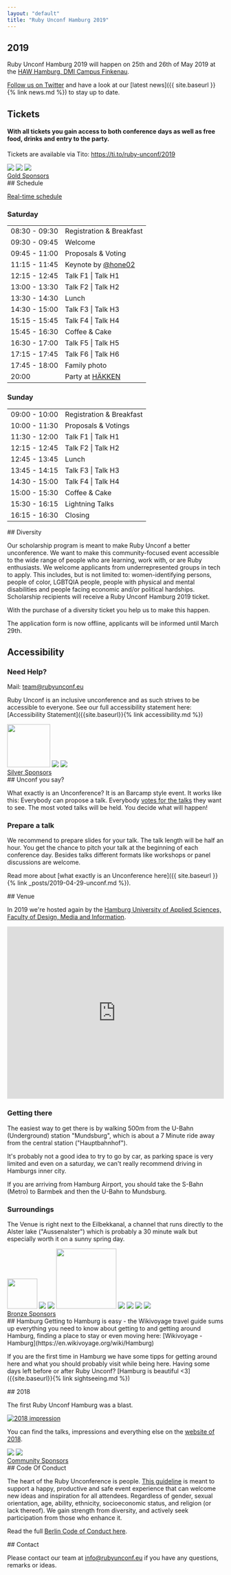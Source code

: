 ```yaml
---
layout: "default"
title: "Ruby Unconf Hamburg 2019"
---
```


<div class="content-section content-section--purplebg" markdown="1">

## 2019

Ruby Unconf Hamburg 2019 will happen on 25th and 26th of May 2019 at the [HAW Hamburg, DMI Campus Finkenau](#venue).

[Follow us on Twitter](https://twitter.com/RubyUnconfEU) and have a look at our [latest news]({{ site.baseurl }}{% link news.md %}) to stay up to date.

</div>
<div class="content-section content-section--whitebg" markdown="1">

## Tickets

#### With all tickets you gain access to both conference days as well as free food, drinks and entry to the party.

<tito-widget event="ruby-unconf/2019">
<p>Tickets are available via Tito: <a href="https://ti.to/ruby-unconf/2019">https://ti.to/ruby-unconf/2019</a></p>
</tito-widget>

</div>

<div class="content-section" markdown="1">
  <div class="sponsor__list">
    <a class="sponsor__logo" href="https://www.sumcumo.com/" target="_blank"><img src="assets/images/sponsors/sumcumo.svg"></a>
    <a class="sponsor__logo" href="https://www.xing.com/" target="_blank"><img src="assets/images/sponsors/xing.svg"></a>
    <a class="sponsor__logo" href="https://www.talent.io/?utm_source=event&utm_campaign=RubyUnConf&utm_content=talentioBlurb" target="_blank"><img src="assets/images/sponsors/talent-io.png"></a>
  </div>
  <div class="sponsor__text">
    <a href="{{ site.baseurl }}{% link sponsors.md %}#gold-sponsors">Gold Sponsors</a>
  </div>
</div>

<div class="content-section content-section--whitebg" markdown="1">
## Schedule

<a class="button button-schedule" href="https://docs.google.com/spreadsheets/d/1YLiU9QU6HH_MaRT-zh_yJf6pQfUdYk59plJUwaOWciE/edit?usp=sharing">Real-time schedule</a>

  <div class="schedules-container">
    <div class="schedule">
      <h3>Saturday</h3>
      <table>
        <tbody>
          <tr>
            <td class="schedule__time">08:30 - 09:30</td>
            <td>Registration &amp; Breakfast</td>
          </tr>
          <tr>
            <td class="schedule__time">09:30 - 09:45</td>
            <td>Welcome</td>
          </tr>
          <tr>
            <td class="schedule__time">09:45 - 11:00</td>
            <td>Proposals &amp; Voting</td>
          </tr>
          <tr>
            <td class="schedule__time">11:15 - 11:45</td>
            <td>Keynote by <a href="https://twitter.com/hone02">@hone02</a></td>
          </tr>
          <tr>
            <td class="schedule__time">12:15 - 12:45</td>
            <td>Talk F1 | Talk H1</td>
          </tr>
          <tr>
            <td class="schedule__time">13:00 - 13:30</td>
            <td>Talk F2 | Talk H2</td>
          </tr>
          <tr>
            <td class="schedule__time">13:30 - 14:30</td>
            <td>Lunch</td>
          </tr>
          <tr>
            <td class="schedule__time">14:30 - 15:00</td>
            <td>Talk F3 | Talk H3</td>
          </tr>
          <tr>
            <td class="schedule__time">15:15 - 15:45</td>
            <td>Talk F4 | Talk H4</td>
          </tr>
          <tr>
            <td class="schedule__time">15:45 - 16:30</td>
            <td>Coffee &amp; Cake</td>
          </tr>
          <tr>
            <td class="schedule__time">16:30 - 17:00</td>
            <td>Talk F5 | Talk H5</td>
          </tr>
          <tr>
            <td class="schedule__time">17:15 - 17:45</td>
            <td>Talk F6 | Talk H6</td>
          </tr>
          <tr>
            <td class="schedule__time">17:45 - 18:00</td>
            <td>Family photo</td>
          </tr>
          <tr>
            <td class="schedule__time">20:00</td>
            <td>Party at <a href="{{ site.baseurl }}{% link _posts/2019-05-17-party.md %}">HÄKKEN</a></td>
          </tr>
        </tbody>
      </table>
    </div>
    <div class="schedule">
      <h3>Sunday</h3>
      <table>
        <tbody>
          <tr>
            <td class="schedule__time">09:00 - 10:00</td>
            <td>Registration &amp; Breakfast</td>
          </tr>
          <tr>
            <td class="schedule__time">10:00 - 11:30</td>
            <td>Proposals &amp; Votings</td>
          </tr>
          <tr>
            <td class="schedule__time">11:30 - 12:00</td>
            <td>Talk F1 | Talk H1</td>
          </tr>
          <tr>
            <td class="schedule__time">12:15 - 12:45</td>
            <td>Talk F2 | Talk H2</td>
          </tr>
          <tr>
            <td class="schedule__time">12:45 - 13:45</td>
            <td>Lunch</td>
          </tr>
          <tr>
            <td class="schedule__time">13:45 - 14:15</td>
            <td>Talk F3 | Talk H3</td>
          </tr>
          <tr>
            <td class="schedule__time">14:30 - 15:00</td>
            <td>Talk F4 | Talk H4</td>
          </tr>
          <tr>
            <td class="schedule__time">15:00 - 15:30</td>
            <td>Coffee &amp; Cake</td>
          </tr>
          <tr>
            <td class="schedule__time">15:30 - 16:15</td>
            <td>Lightning Talks</td>
          </tr>
          <tr>
            <td class="schedule__time">16:15 - 16:30</td>
            <td>Closing</td>
          </tr>
        </tbody>
      </table>
    </div>
  </div>
</div>

<div class="content-section content-section--purplebg" markdown="1">
## Diversity

Our scholarship program is meant to make Ruby Unconf a better unconference. We want to make this community-focused event accessible to the wide range of people who are learning, work with, or are Ruby enthusiasts. We welcome applicants from underrepresented groups in tech to apply. This includes, but is not limited to: women-identifying persons, people of color, LGBTQIA people, people with physical and mental disabilities and people facing economic and/or political hardships. Scholarship recipients will receive a Ruby Unconf Hamburg 2019 ticket.

With the purchase of a diversity ticket you help us to make this happen.

The application form is now offline, applicants will be informed until March 29th.

</div>
<div class="content-section content-section" markdown="1">

## Accessibility

### Need Help?
Mail: [team@rubyunconf.eu](mailto:team@rubyunconf.eu)


Ruby Unconf is an inclusive unconference and as such strives to be accessible to everyone. See our full accessibility statement here: [Accessibility Statement]({{site.baseurl}}{% link accessibility.md %})

</div>
<div class="content-section content-section--whitebg" markdown="1">
  <div class="sponsor__list">
    <a class="sponsor__logo" href="https://www.wlw.de/" target="_blank"><img src="assets/images/sponsors/wlw.svg" style="height:100px;"></a>
    <a class="sponsor__logo" href="https://phraseapp.com/" target="_blank"><img src="assets/images/sponsors/parrotandlogo.png"></a>
    <a class="sponsor__logo" href="https://www.x-ion.de/" target="_blank"><img src="assets/images/sponsors/x-ion.svg"></a>
  </div>
  <div class="sponsor__text">
    <a href="{{ site.baseurl }}{% link sponsors.md %}#silver-sponsors">Silver Sponsors</a>
  </div>
</div>

<div class="content-section content-section--purplebg" markdown="1">
## Unconf you say?

What exactly is an Unconference? It is an Barcamp style event. It works like this: Everybody can propose a talk. Everybody [votes for the talks](https://photos.google.com/share/AF1QipMsEs4aQYcFM8huSV0wCqM9Ad8QUOThI8OLZ-i_25YpcQIWNQ3GUGs6AmKU4n_syw/photo/AF1QipMHzGrQcK3XB7m2Zgx6vOrpytIjW8RcwYpy14uM?key=akdDRURtREoySXRveVFlcmlkUVVENHRkOWN4Yy13) they want to see. The most voted talks will be held. You decide what will happen!

### Prepare a talk

We recommend to prepare slides for your talk. The talk length will be half an hour. You get the chance to pitch your talk at the beginning of each conference day. Besides talks different formats like workshops or panel discussions are welcome.

Read more about [what exactly is an Unconference here]({{ site.baseurl }}{% link _posts/2019-04-29-unconf.md %}).
</div>

<div class="content-section content-section" markdown="1">
## Venue

In 2019 we're hosted again by the <a href="https://www.haw-hamburg.de/english/about-us/faculties-departments/design-media-information.html">Hamburg University of Applied Sciences, Faculty of Design, Media and Information</a>.

<p>
  <iframe src="https://www.google.com/maps/embed?pb=!1m18!1m12!1m3!1d2369.3635298564614!2d10.031139751899804!3d53.56912837992829!2m3!1f0!2f0!3f0!3m2!1i1024!2i768!4f13.1!3m3!1m2!1s0x47b18ec9ad80408b%3A0x65298bd196908e49!2sHAW+Hamburg+-+Fakult%C3%A4t+DMI!5e0!3m2!1sde!2suk!4v1518718024833" style="border:0" allowfullscreen="" width="100%" height="400" frameborder="0"></iframe>
</p>

### Getting there

The easiest way to get there is by walking 500m from the U-Bahn (Underground) station "Mundsburg", which is about a 7 Minute ride away from the central station ("Hauptbahnhof").

It's probably not a good idea to try to go by car, as parking space is very limited and even on a saturday, we can't really recommend driving in Hamburgs inner city.

If you are arriving from Hamburg Airport, you should take the S-Bahn (Metro) to Barmbek and then the U-Bahn to Mundsburg.

### Surroundings

The Venue is right next to the Eilbekkanal, a channel that runs directly to the Alster lake ("Aussenalster") which is probably a 30 minute walk but especially worth it on a sunny spring day.
</div>

<div class="content-section content-section--whitebg" markdown="1">
  <div class="sponsor__list">
    <a class="sponsor__logo" href="https://www.toptranslation.com/" target="_blank"><img src="assets/images/sponsors/toptranslation.svg" style="height:70px;"></a>
    <a class="sponsor__logo" href="https://www.akra.de/" target="_blank"><img src="assets/images/sponsors/akra.gif"></a>
    <a class="sponsor__logo" href="https://lokalportal.de" target="_blank"><img src="assets/images/sponsors/lokalportal.png"></a>
    <a class="sponsor__logo" href="https://daliaresearch.com" target="_blank"><img src="assets/images/sponsors/daliaresearch.png" style="width: 140px;"></a>
    <a class="sponsor__logo" href="https://www.megorei.com" target="_blank"><img src="assets/images/sponsors/megorei.svg"></a>
    <a class="sponsor__logo" href="https://9elements.com" target="_blank"><img src="assets/images/sponsors/9elements.svg"></a>
    <a class="sponsor__logo" href="https://www.yogaeasy.de/?utm_medium=events&utm_source=kooperation&utm_campaign=traffic_rubyunconf&utm_content=extern" target="_blank"><img src="assets/images/sponsors/yogaeasy.png"></a>
    <a class="sponsor__logo" href="https://www.shopify.com" target="_blank"><img src="assets/images/sponsors/shopify.svg"></a>
  </div>
  <div class="sponsor__text">
    <a href="{{ site.baseurl }}{% link sponsors.md %}#bronze-sponsors">Bronze Sponsors</a>
  </div>
</div>

<div class="content-section content-section--purplebg" markdown="1">
## Hamburg
Getting to Hamburg is easy - the Wikivoyage travel guide sums up everything you need to know about getting to and getting around Hamburg, finding a place to stay or even moving here: [Wikivoyage - Hamburg](https://en.wikivoyage.org/wiki/Hamburg)

If you are the first time in Hamburg we have some tipps for getting around here and what you should probably visit while being here. Having some days left before or after Ruby Unconf? [Hamburg is beautiful <3]({{site.baseurl}}{% link sightseeing.md %})
</div>

<div class="content-section" markdown="1">
## 2018

The first Ruby Unconf Hamburg was a blast.

[![2018 impression](https://lh3.googleusercontent.com/n4xMai045Dd5mhbMKteHG30SBljmrolwWKhqUcgXC6a7ubVzHrqiVzEN1pVyVH3qgJqVGPgtrh22v-jKz6hkf5aEPpl0FeIJuLaHz8MYT1UhA2WK1G_NIpzWuY4n6T4wCdKQrARKbA=w1200)](/2018)

You can find the talks, impressions and everything else on the [website of 2018](https://2018.rubyunconf.eu).
</div>

<div class="content-section content-section--whitebg" markdown="1">
  <div class="sponsor__list">
    <a class="sponsor__logo" href="https://www.stickermule.com/eu/uses?utm_source=sponsorship&utm_medium=referral&utm_campaign=RubyUnconfHamburg19" target="_blank"><img src="assets/images/sponsors/stickermule.svg"></a>
    <a class="sponsor__logo" href="https://d-velop-nord.de/" target="_blank"><img src="assets/images/sponsors/dvelop_dark.png"></a>
  </div>
  <div class="sponsor__text">
    <a href="{{ site.baseurl }}{% link sponsors.md %}#community-sponsors">Community Sponsors</a>
  </div>
</div>

<div class="content-section content-section--purplebg" markdown="1">
## Code Of Conduct

The heart of the Ruby Unconference is people. [This guideline](https://berlincodeofconduct.org/) is meant to support a happy, productive and safe event experience that can welcome new ideas and inspiration for all attendees. Regardless of gender, sexual orientation, age, ability, ethnicity, socioeconomic status, and religion (or lack thereof). We gain strength from diversity, and actively seek participation from those who enhance it.

Read the full [Berlin Code of Conduct here](https://berlincodeofconduct.org/).
</div>

<div class="content-section content-section--whitebg" markdown="1">
## Contact

Please contact our team at <a href="mailto:info@rubyunconf.eu">info@rubyunconf.eu</a> if you have
any questions, remarks or ideas.
</div>
